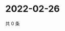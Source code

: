 # 2022-02-26

共 0 条

<!-- BEGIN WEIBO -->
<!-- 最后更新时间 Sat Feb 26 2022 19:08:09 GMT+0800 (China Standard Time) -->

<!-- END WEIBO -->
